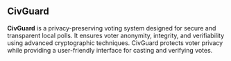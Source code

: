 ## CivGuard
**CivGuard** is a privacy-preserving voting system designed for secure and transparent local polls. It ensures voter anonymity, integrity, and verifiability using advanced cryptographic techniques. CivGuard protects voter privacy while providing a user-friendly interface for casting and verifying votes.
